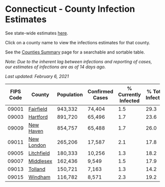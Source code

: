 # Connecticut - County Infection Estimates

See state-wide estimates [here](/infections/us-ct).

Click on a county name to view the infections estimates for that county.

See the [Counties Summary](/infections/summary-counties) page for a searchable and sortable table.

*Note: Due to the inherent lag between infections and reporting of cases, our estimates of infections are as of 14 days ago.*

*Last updated: February 6, 2021*

|   FIPS Code |                   County |   Population |   Confirmed Cases |   % Currently Infected |   % Total Infected |
|-------------|--------------------------|--------------|-------------------|------------------------|--------------------|
|       09001 |   [Fairfield](fairfield) |      943,332 |            74,404 |                    1.5 |               29.3 |
|       09003 |     [Hartford](hartford) |      891,720 |            65,496 |                    1.7 |               23.6 |
|       09009 |   [New Haven](new-haven) |      854,757 |            65,488 |                    1.7 |               26.0 |
|       09011 | [New London](new-london) |      265,206 |            17,587 |                    2.1 |               17.8 |
|       09005 | [Litchfield](litchfield) |      180,333 |            10,256 |                    1.3 |               18.2 |
|       09007 |   [Middlesex](middlesex) |      162,436 |             9,549 |                    1.5 |               17.9 |
|       09013 |       [Tolland](tolland) |      150,721 |             7,163 |                    1.3 |               14.2 |
|       09015 |       [Windham](windham) |      116,782 |             8,571 |                    2.3 |               19.2 |